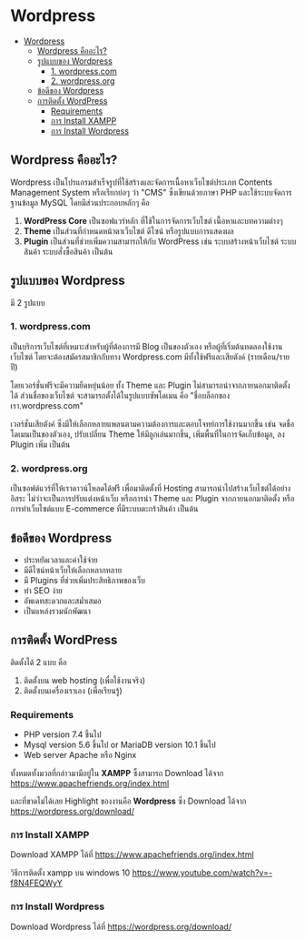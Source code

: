 # Wordpress

- [Wordpress](#wordpress)
  - [Wordpress คืออะไร?](#wordpress-คืออะไร)
  - [รูปแบบของ Wordpress](#รูปแบบของ-wordpress)
    - [1. wordpress.com](#1-wordpresscom)
    - [2. wordpress.org](#2-wordpressorg)
  - [ข้อดีของ Wordpress](#ข้อดีของ-wordpress)
  - [การติดตั้ง WordPress](#การติดตั้ง-wordpress)
    - [Requirements](#requirements)
    - [การ Install XAMPP](#การ-install-xampp)
    - [การ Install Wordpress](#การ-install-wordpress)

## Wordpress คืออะไร?

Wordpress เป็นโปรแกรมสำเร็จรูปที่ใช้สร้างและจัดการเนื้อหาเว็บไซต์ประเภท Contents Management System หรือเรียกย่อๆ ว่า "CMS" ซึ่งเขียนด้วยภาษา PHP และใช้ระบบจัดการฐานข้อมูล MySQL โดยมีส่วนประกอบหลักๆ คือ

1. **WordPress Core** เป็นซอฟแวร์หลัก ที่ใช้ในการจัดการเว็บไซต์ เนื้อหาและบทความต่างๆ
2. **Theme** เป็นส่วนที่กำหนดหน้าตาเว็บไซต์ ดีไซน์ หรือรูปแบบการแสดงผล
3. **Plugin** เป็นส่วนที่ช่วยเพิ่มความสามารถให้กับ WordPress เช่น ระบบสร้างหน้าเว็บไซต์ ระบบสินค้า ระบบสั่งซื้อสินค้า เป็นต้น

## รูปแบบของ Wordpress

มี 2 รูปแบบ

### 1. wordpress.com

เป็นบริการเว็บไซต์ที่เหมาะสำหรับผู้ที่ต้องการมี Blog เป็นของตัวเอง หรือผู้ที่เริ่มต้นทดลองใช้งานเว็บไซต์ โดยจะต้องสมัครสมาชิกกับทาง Wordpress.com มีทั้งใช้ฟรีและเสียตังค์ (รายเดือน/รายปี)

โดยเวอร์ชั่นฟรีจะมีความยืดหยุ่นน้อย ทั้ง Theme และ Plugin ไม่สามารถนำจากภายนอกมาติดตั้งได้ ส่วนชื่อของเว็บไซต์ จะสามารถตั้งได้ในรูปแบบซัพโดเมน คือ "ชื่อบล็อกของเรา.wordpress.com"

เวอร์ชั่นเสียตังค์ ซึ่งมีให้เลือกหลายแพลนตามความต้องการและตอบโจทย์การใช้งานมากขึ้น เช่น จดชื่อโดเมนเป็นของตัวเอง, ปรับเปลี่ยน Theme ให้มีลูกเล่นมากขึ้น, เพิ่มพื้นที่ในการจัดเก็บข้อมูล, ลง Plugin เพิ่ม เป็นต้น

### 2. wordpress.org

เป็นซอฟต์แวร์ที่ให้เราดาวน์โหลดได้ฟรี เพื่อมาติดตั้งที่ Hosting สามารถนำไปสร้างเว็บไซต์ได้อย่างอิสระ ไม่ว่าจะเป็นการปรับแต่งหน้าเว็บ หรือการนำ Theme และ Plugin จากภายนอกมาติดตั้ง หรือการทำเว็บไซต์แบบ E-commerce ที่มีระบบตะกร้าสินค้า เป็นต้น

## ข้อดีของ Wordpress

- ประหยัดเวลาและค่าใช้จ่าย
- มีดีไซน์หน้าเว็บให้เลือกหลากหลาย
- มี Plugins ที่ช่วยเพิ่มประสิทธิภาพของเว็บ
- ทำ SEO ง่าย
- อัพเดทสะดวกและสม่ำเสมอ
- เป็นแหล่งรวมนักพัฒนา

## การติดตั้ง WordPress

ติดตั้งได้ 2 แบบ คือ

1. ติดตั้งบน web hosting (เพื่อใช้งานจริง)
2. ติดตั้งบนเครื่องเราเอง (เพื่อเรียนรู้)

### Requirements

- PHP version 7.4 ขึ้นไป
- Mysql version 5.6 ขึ้นไป or MariaDB version 10.1 ขึ้นไป
- Web server Apache หรือ Nginx

ทั้งหมดทั้งมวลที่กล่าวมามีอยู่ใน **XAMPP** ซึ้งสามารถ Download ได้จาก https://www.apachefriends.org/index.html

และที่ขาดไม่ได้เลย Highlight ของงานคือ **Wordpress** ซึ่ง Download ได้จาก https://wordpress.org/download/

### การ Install XAMPP

Download XAMPP ได้ที่ https://www.apachefriends.org/index.html

วิธีการติดตั้ง xampp บน windows 10 https://www.youtube.com/watch?v=-f8N4FEQWyY

### การ Install Wordpress

Download Wordpress ได้ที่ https://wordpress.org/download/
